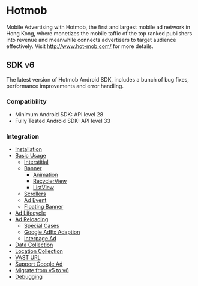 # Hotmob
Mobile Advertising with Hotmob, the first and largest mobile ad network in Hong Kong, where monetizes the mobile taffic of the top ranked publishers into revenue and meanwhile connects advertisers to target audience effectively.
Visit http://www.hot-mob.com/ for more details.

## SDK v6
The latest version of Hotmob Android SDK, includes a bunch of bug fixes, performance improvements and error handling.

### Compatibility
* Minimum Android SDK: API level 28
* Fully Tested Android SDK: API level 33

### Integration
* [Installation](https://github.com/hotmobmobile/hotmob-android-sdk/wiki/Installation-v6)
* [Basic Usage](https://github.com/hotmobmobile/hotmob-android-sdk/wiki/Basic-Usage-v6)
  * [Interstitial](https://github.com/hotmobmobile/hotmob-android-sdk/wiki/Basic-Usage-v6#interstitial)
  * [Banner](https://github.com/hotmobmobile/hotmob-android-sdk/wiki/Basic-Usage-v6#banner)
    * [Animation](https://github.com/hotmobmobile/hotmob-android-sdk/wiki/Basic-Usage-v6#animation)
    * [RecyclerView](https://github.com/hotmobmobile/hotmob-android-sdk/wiki/Basic-Usage-v6#recyclerview)
    * [ListView](https://github.com/hotmobmobile/hotmob-android-sdk/wiki/Basic-Usage-v6#listview)
  * [Scrollers](https://github.com/hotmobmobile/hotmob-android-sdk/wiki/Basic-Usage-v6#scrollers)
  * [Ad Event](https://github.com/hotmobmobile/hotmob-android-sdk/wiki/Basic-Usage-v6#ad-event-listener)
  * [Floating Banner](https://github.com/hotmobmobile/hotmob-android-sdk/wiki/Basic-Usage-v6#floating-banner)
* [Ad Lifecycle](https://github.com/hotmobmobile/hotmob-android-sdk/wiki/Ad-Lifecycle)
* [Ad Reloading](https://github.com/hotmobmobile/hotmob-android-sdk/wiki/Ad-Reloading-v5)
  * [Special Cases](https://github.com/hotmobmobile/hotmob-android-sdk/wiki/Special-Cases-Handling-v5)
  * [Google AdEx Adaption](https://github.com/hotmobmobile/hotmob-android-sdk/wiki/Google-AdEx-Adaption)
  * [Interpage Ad](https://github.com/hotmobmobile/hotmob-android-sdk/wiki/Interpage-Ad)
* [Data Collection](https://github.com/hotmobmobile/hotmob-android-sdk/wiki/Data-Collection-v5)
* [Location Collection](https://github.com/hotmobmobile/hotmob-android-sdk/wiki/Location-Collection-v5)
* [VAST URL](https://github.com/hotmobmobile/hotmob-android-sdk/wiki/VAST-URL)
* [Support Google Ad](https://github.com/hotmobmobile/hotmob-android-sdk/wiki/Support-Google-Ad)
* [Migrate from v5 to v6](https://github.com/hotmobmobile/hotmob-android-sdk/wiki/Migrate-from-v5-to-v6)
* [Debugging](https://github.com/hotmobmobile/hotmob-android-sdk/wiki/Debugging-v5)
